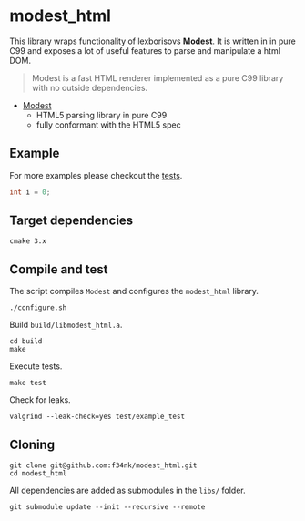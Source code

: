 # modest_html

This library wraps functionality of lexborisovs **Modest**. It is written in in pure C99 and exposes a lot of useful features to parse and manipulate a html DOM.

>Modest is a fast HTML renderer implemented as a pure C99 library with no outside dependencies.

- [Modest](https://github.com/lexborisov/Modest)
  - HTML5 parsing library in pure C99
  - fully conformant with the HTML5 spec

## Example
For more examples please checkout the [tests](https://github.com/f34nk/modest_html/tree/master/test).
```C
int i = 0;
```

## Target dependencies
```
cmake 3.x
```

## Compile and test
The script compiles `Modest` and configures the `modest_html` library.
```
./configure.sh
```
Build `build/libmodest_html.a`.
```
cd build
make
```
Execute tests.
```
make test
```
Check for leaks.
```
valgrind --leak-check=yes test/example_test
```

## Cloning
```
git clone git@github.com:f34nk/modest_html.git
cd modest_html
```
All dependencies are added as submodules in the `libs/` folder.
```
git submodule update --init --recursive --remote
```